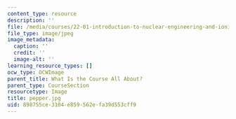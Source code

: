 ```yaml
---
content_type: resource
description: ''
file: /media/courses/22-01-introduction-to-nuclear-engineering-and-ionizing-radiation-fall-2016/898755ce3104e859562efa39d553cff9_pepper.jpg
file_type: image/jpeg
image_metadata:
  caption: ''
  credit: ''
  image-alt: ''
learning_resource_types: []
ocw_type: OCWImage
parent_title: What Is the Course All About?
parent_type: CourseSection
resourcetype: Image
title: pepper.jpg
uid: 898755ce-3104-e859-562e-fa39d553cff9
---
```

